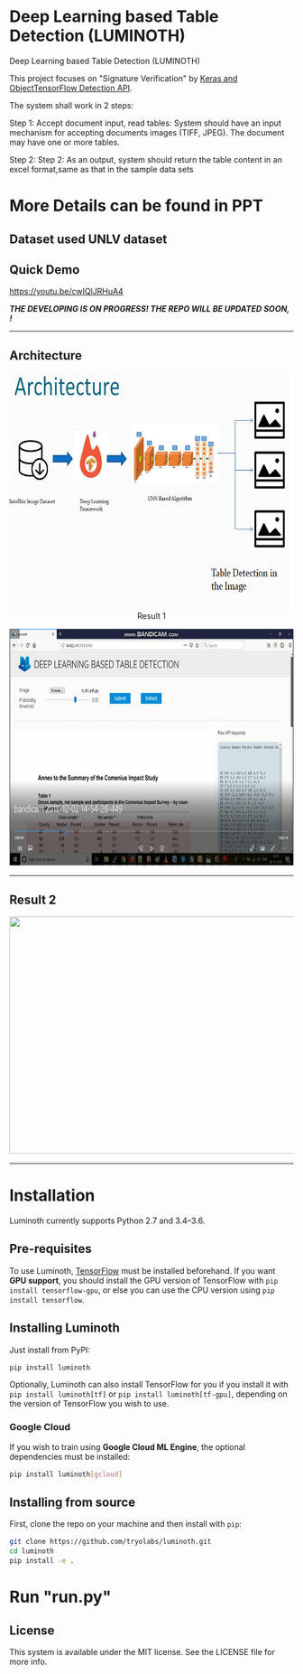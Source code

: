 # Deep Learning based Table Detection (LUMINOTH)
Deep Learning based Table Detection (LUMINOTH)

This project focuses on "Signature Verification" by [Keras and ObjectTensorFlow Detection API](https://github.com/tensorflow/models/tree/master/research/object_detection). 

The system shall work in 2 steps:

Step 1: Accept document input, read tables: System should have an input mechanism for accepting documents images (TIFF, JPEG). The document may have one or more tables.


Step 2: Step 2: As an output, system should return the table content in an excel format,same as that in the sample data sets

# More Details can be found in PPT

## Dataset used   UNLV dataset


## Quick Demo

https://youtu.be/cwIQlJRHuA4






***THE DEVELOPING IS ON PROGRESS! THE REPO WILL BE UPDATED SOON, !***


--------------



## Architecture

<p align="center">
  <img src="imgs/Architecture.png" height="420" width="520>

</p>



-------------------------------------------------------------------------------------------

## Result 1

<p align="center">
  <img src="imgs/output1.png" height="420" width="520>
">
</p>

-------------------------------------------------------------------------------------------

## Result 2
<p align="center">
  <img src="imgs/output2.jpg" height="420" width="520>
">
</p>

-------------------------------------------------------------------------------------------

# Installation

Luminoth currently supports Python 2.7 and 3.4–3.6.

## Pre-requisites

To use Luminoth, [TensorFlow](https://www.tensorflow.org/install/) must be installed beforehand. If you want **GPU support**, you should install the GPU version of TensorFlow with `pip install tensorflow-gpu`, or else you can use the CPU version using `pip install tensorflow`.

## Installing Luminoth

Just install from PyPI:

```bash
pip install luminoth
```

Optionally, Luminoth can also install TensorFlow for you if you install it with `pip install luminoth[tf]` or `pip install luminoth[tf-gpu]`, depending on the version of TensorFlow you wish to use.

### Google Cloud

If you wish to train using **Google Cloud ML Engine**, the optional dependencies must be installed:

```bash
pip install luminoth[gcloud]
```

## Installing from source

First, clone the repo on your machine and then install with `pip`:

```bash
git clone https://github.com/tryolabs/luminoth.git
cd luminoth
pip install -e .
```


# Run "run.py"


## License
This system is available under the MIT license. See the LICENSE file for more info.
